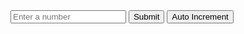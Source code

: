 

<div> <input type="number" id="numberInput" placeholder="Enter a number"> <button onclick="displayNumber()">Submit</button> <button onclick="autoAdd()">Auto Increment</button> </div> 
<p id="output"></p> <script> 
function displayNumber() { 
var number = document.getElementById('numberInput').value; document.getElementById('output').innerText = 'Your number is: ' + number; 
} 

function autoAdd(){
var number = document.getElementById('numberInput').value;
for(var i =0;i<10000;i++){
document.getElementById('output').innerText = 'Your number is: ' + number+i;
setTimeout(function() {  }, 1000);	
	}
}
</script>




